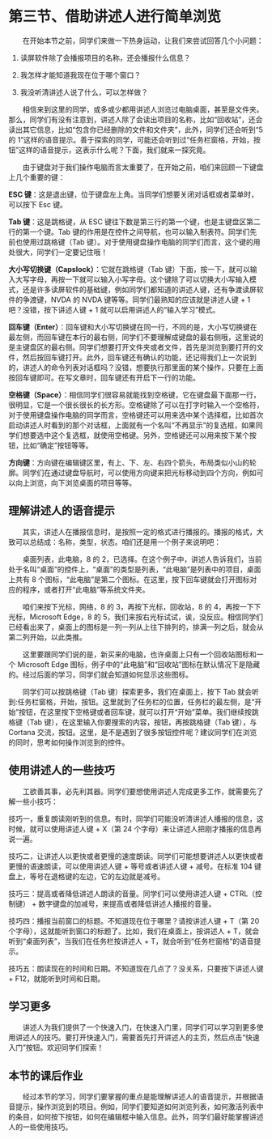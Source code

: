 # 第三节、借助讲述人进行简单浏览

　　在开始本节之前，同学们来做一下热身运动，让我们来尝试回答几个小问题：

1. 读屏软件除了会播报项目的名称，还会播报什么信息？

2. 我怎样才能知道我现在位于哪个窗口？

3. 我没听清讲述人说了什么，可以怎样做？

　　相信来到这里的同学，或多或少都用讲述人浏览过电脑桌面，甚至是文件夹。那么，同学们有没有注意到，讲述人除了会读出项目的名称，比如“回收站”，还会读出其它信息，比如“包含你已经删除的文件和文件夹”，此外，同学们还会听到“5 的 1”这样的语音提示。善于探索的同学，可能还会听到过“任务栏窗格，开始，按钮”这样的语音提示，这表示什么呢？下面，我们就来一探究竟。

　　由于键盘对于我们操作电脑而言太重要了，在开始之前，咱们来回顾一下键盘上几个重要的键：

**ESC 键**：这是退出键，位于键盘左上角。当同学们想要关闭对话框或者菜单时，可以按下 Esc 键。

**Tab 键**：这是跳格键，从 ESC 键往下数是第三行的第一个键，也是主键盘区第二行的第一个键。Tab 键的作用是在控件之间导航，也可以输入制表符。同学们先前也使用过跳格键（Tab 键）。对于使用键盘操作电脑的同学们而言，这个键的用处很大，同学们一定要记住哦！

**大小写切换键（Capslock）**：它就在跳格键（Tab 键）下面，按一下，就可以输入大写字母，再按一下就可以输入小写字母。这个键除了可以切换大小写输入模式，还是许多读屏软件的基础键，例如同学们都知道的讲述人键，还有争渡读屏软件的争渡键，NVDA 的 NVDA 键等等。同学们最熟知的应该就是讲述人键 + 1 吧？没错，按下讲述人键 + 1 就可以启用讲述人的“输入学习”模式。

**回车键（Enter）**：回车键和大小写切换键在同一行，不同的是，大小写切换键在最左侧，而回车键在本行的最右侧，同学们不要理解成键盘的最右侧哦，这里说的是主键盘区的最右侧。同学们想要打开文件夹或者文件，首先是浏览到要打开的文件，然后按回车键打开。此外，回车键还有确认的功能，还记得我们上一次说到的，讲述人的命令列表对话框吗？没错，想要执行那里面的某个操作，只要在上面按回车键即可。在写文章时，回车键还有开启下一行的功能。

**空格键（Space）**：相信同学们很容易就能找到空格键，它在键盘最下面那一行，很明显，它是一个很长很长的长方形。空格键除了可以在打字时输入一个空格符，对于使用键盘操作电脑的同学而言，空格键还可以用来选中某个选择框，比如首次启动讲述人时看到的那个对话框，上面就有一个名叫“不再显示”的复选框，如果同学们想要选中这个复选框，就使用空格键。另外，空格键还可以用来按下某个按钮，比如“确定”按钮等等。

**方向键**：方向键在编辑键区里，有上、下、左、右四个箭头，布局类似小山的轮廓。同学们在通过键盘导航时，可以使用方向键来把光标移动到四个方向，例如可以向上浏览，向下浏览桌面的项目等等。

## 理解讲述人的语音提示
　　其实，讲述人在播报信息时，是按照一定的格式进行播报的。播报的格式，大致可以总结成：名称，类型，状态。咱们还是用一个例子来说明吧：

　　桌面列表，此电脑，8 的 2，已选择。在这个例子中，讲述人告诉我们，当前处于名叫“桌面”的控件上，“桌面”的类型是列表，“此电脑”是列表中的项目，桌面上共有 8 个图标，“此电脑”是第二个图标。在这里，按下回车键就会打开图标对应的程序，或者打开“此电脑”等系统文件夹。

　　咱们来按下光标，网络，8 的 3，再按下光标，回收站，8 的 4，再按一下下光标，Microsoft Edge，8 的 5，我们来按右光标试试，诶，没反应。相信同学们已经看出来了，桌面上的图标是一列一列从上往下排列的，排满一列之后，就会从第二列开始，以此类推。

　　这里要跟同学们说的是，新买来的电脑，也许桌面上只有一个回收站图标和一个 Microsoft Edge 图标，例子中的“此电脑”和“回收站”图标在默认情况下是隐藏的。经过后面的学习，同学们就会知道如何显示这些图标。

　　同学们可以按跳格键（Tab 键）探索更多，我们在桌面上，按下 Tab 就会听到:任务栏窗格，开始，按钮。这里就到了任务栏的位置，任务栏的最左侧，是“开始”按钮，在这里按下空格键或者回车键，就可以打开“开始”菜单。我们继续按跳格键（Tab 键），在这里输入你要搜索的内容，按钮，再按跳格键（Tab 键），与 Cortana 交流，按钮。这里，是不是遇到了很多按钮控件呢？建议同学们在浏览的同时，思考如何操作浏览到的控件。

## 使用讲述人的一些技巧
　　工欲善其事，必先利其器。同学们要想使用讲述人完成更多工作，就需要先了解一些小技巧：

技巧一，重复朗读刚听到的信息。有时，同学们可能没听清讲述人播报的信息，这时候，就可以使用讲述人键 + X（第 24 个字母）来让讲述人把刚才播报的信息再说一遍。

技巧二，让讲述人以更快或者更慢的速度朗读。同学们可能想要讲述人以更快或者更慢的语速朗读，可以使用讲述人键 + 等号或者讲述人键 + 减号。在标准 104 键盘上，等号在退格键的左边，它的左边就是减号。

技巧三：提高或者降低讲述人朗读的音量。同学们可以使用讲述人键 + CTRL（控制键） + 数字键盘的加减号，来提高或者降低讲述人播报的音量。

技巧四：播报当前窗口的标题。不知道现在位于哪里？请按讲述人键 + T（第 20 个字母），这就能听到窗口的标题了。比如，我们在桌面上，按讲述人 + T，就会听到“桌面列表”，当我们在任务栏按讲述人 + T，就会听到“任务栏窗格”的语音提示。

技巧五：朗读现在的时间和日期。不知道现在几点了？没关系，只要按下讲述人键 + F12，就能听到时间和日期。

## 学习更多
　　讲述人为我们提供了一个快速入门，在快速入门里，同学们可以学习到更多使用讲述人的技巧。要打开快速入门，需要首先打开讲述人的主页，然后点击“快速入门”按钮。欢迎同学们探索！

## 本节的课后作业
　　经过本节的学习，同学们要掌握的重点是能理解讲述人的语音提示，并根据语音提示，操作浏览到的项目。例如，同学们要知道如何浏览列表，如何激活列表中的条目，如何按下按钮，如何在编辑框中输入信息。此外，同学们最好能掌握讲述人的一些使用技巧。
